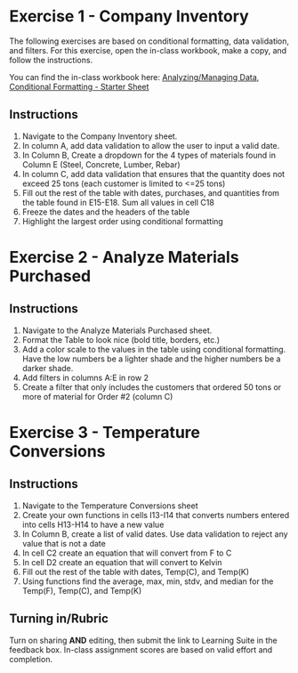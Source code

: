 # Exercise 1 - Company Inventory

The following exercises are based on conditional formatting, data validation, and filters. For this exercise, open the in-class workbook, make a copy, and follow the instructions. 

You can find the in-class workbook here: [Analyzing/Managing Data, Conditional Formatting - Starter Sheet](https://docs.google.com/spreadsheets/d/1o2_qgtB7Ggw3v8IjGLdc61Ld1jZy3snVAdMJGT7ZjuA/edit?usp=sharing)

## Instructions

  1. Navigate to the Company Inventory sheet.
  2. In column A, add data validation to allow the user to input a valid date.
  3. In Column B, Create a dropdown for the 4 types of materials found in Column E (Steel, Concrete, Lumber, Rebar)
  4. In column C, add data validation that ensures that the quantity does not exceed 25 tons (each customer is limited to <=25 tons)
  5. Fill out the rest of the table with dates, purchases, and quantities from the table found in E15-E18. Sum all values in cell C18						
  6. Freeze the dates and the headers of the table	
  7. Highlight the largest order using conditional formatting
				
# Exercise 2 - Analyze Materials Purchased

## Instructions

  1. Navigate to the Analyze Materials Purchased sheet.
  2. Format the Table to look nice (bold title, borders, etc.)
  3. Add a color scale to the values in the table using conditional formatting. Have the low numbers be a lighter shade and the higher numbers be a darker shade.				
  4. Add filters in columns A:E in row 2
  5. Create a filter that only includes the customers that ordered 50 tons or more of material for Order #2 (column C)

# Exercise 3 - Temperature Conversions

## Instructions

  1. Navigate to the Temperature Conversions sheet
  2. Create your own functions in cells I13-I14 that converts numbers entered into cells H13-H14 to have a new value
  3. In Column B, create a list of valid dates. Use data validation to reject any value that is not a date
  4. In cell C2 create an equation that will convert from F to C
  5. In cell D2 create an equation that will convert to Kelvin
  6. Fill out the rest of the table with dates, Temp(C), and Temp(K)
  7. Using functions find the average, max, min, stdv, and median for the Temp(F), Temp(C), and Temp(K)

			
## Turning in/Rubric
Turn on sharing **AND** editing, then submit the link to Learning Suite in the feedback box. In-class assignment scores are based on valid effort and completion.
